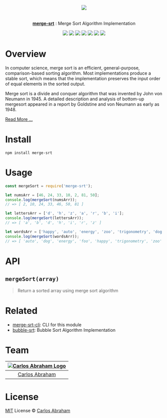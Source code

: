 <p align="center" id="top">
	<a href="https://www.npmjs.com/package/merge-srt"><img src="https://cdn.abraham.gq/projects/merge-srt/merge-sort.gif"></a>
	<br>
	<br>
	<br>
	<a href="https://www.npmjs.com/package/merge-srt"><b>merge-srt</b></a>
	: Merge Sort Algorithm Implementation
</p>

<p align="center">
	<!-- Travis CI -->
	<a href="https://travis-ci.org/abranhe/merge-srt"><img src="https://img.shields.io/travis/abranhe/merge-srt.svg?logo=travis" /></a>
	<!-- LICENSE -->
	<a href="https://github.com/abranhe/merge-srt/blob/master/LICENSE"><img src="https://img.shields.io/github/license/abranhe/merge-srt.svg" /></a>
	<!-- NPM Version -->
	<a href="https://www.npmjs.com/package/merge-srt"><img src="https://img.shields.io/npm/v/merge-srt.svg" /></a>
	<!-- @abranhe -->
	<a href="https://github.com/abranhe"><img src="https://abranhe.com/badge.svg"></a>
	<!-- Cash me -->
	<a href="https://cash.me/$abranhe"><img src="https://cdn.abraham.gq/badges/cash-me.svg"></a>
	<!-- Patreon -->
	<a href="https://www.patreon.com/abranhe"><img src="https://cdn.abraham.gq/badges/patreon.svg" /></a>
	<!-- Paypal -->
	<a href="https://paypal.me/abranhe/10"><img src="https://cdn.abraham.gq/badges/paypal.svg" /></a>
</p>

# Overview

In computer science, merge sort is an efficient, general-purpose, comparison-based sorting algorithm. Most implementations produce a stable sort, which means that the implementation preserves the input order of equal elements in the sorted output.

Merge sort is a divide and conquer algorithm that was invented by John von Neumann in 1945. A detailed description and analysis of bottom-up mergesort appeared in a report by Goldstine and von Neumann as early as 1948.

[Read More ...](https://en.wikipedia.org/wiki/Merge_sort)

# Install

```
npm install merge-srt
```

# Usage

```js
const mergeSort = require('merge-srt');

let numsArr = [46, 24, 33, 10, 2, 81, 50];
console.log(mergeSort(numsArr));
// => [ 2, 10, 24, 33, 46, 50, 81 ]

let lettersArr = ['d', 'h', 'z', 'a', 'r', 'b', 'i'];
console.log(mergeSort(lettersArr));
// => [ 'a', 'b', 'd', 'h', 'i', 'r', 'z' ]

let wordsArr = ['happy', 'auto', 'energy', 'zoo', 'trigonometry', 'dog', 'foo'];
console.log(mergeSort(wordsArr));
// => [ 'auto', 'dog', 'energy', 'foo', 'happy', 'trigonometry', 'zoo' ]
```

# API

## `mergeSort(array)`

> Return a sorted array using merge sort algorithm

# Related

- [merge-srt-cli](https://github.com/abranhe/merge-srt-cli): CLI for this module
- [bubble-srt](https://github.com/abranhe/bubble-srt): Bubble Sort Algorithm Implementation

# Team

|[![Carlos Abraham Logo](https://avatars3.githubusercontent.com/u/21347264?s=50&v=4)](https://19cah.com)|
| :-: |
| [Carlos Abraham](https://github.com/abranhe) |

# License

[MIT](https://github.com/abranhe/merge-srt/blob/master/LICENSE) License © [Carlos Abraham](https://github.com/abranhe/)
